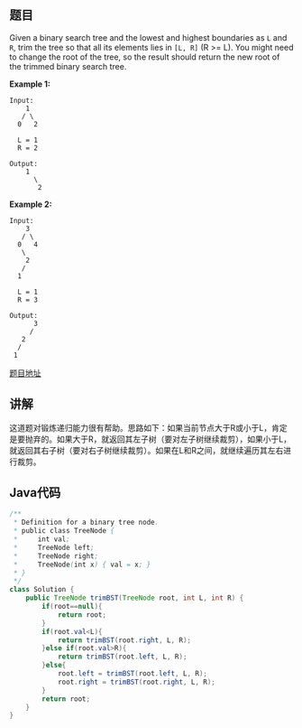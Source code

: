 ## 题目

Given a binary search tree and the lowest and highest boundaries as `L` and `R`, trim the tree so that all its elements lies in `[L, R]` (R >= L). You might need to change the root of the tree, so the result should return the new root of the trimmed binary search tree.

**Example 1:**
```
Input: 
    1
   / \
  0   2

  L = 1
  R = 2

Output: 
    1
      \
       2
```

**Example 2:**
```
Input: 
    3
   / \
  0   4
   \
    2
   /
  1

  L = 1
  R = 3

Output: 
      3
     / 
   2   
  /
 1
```

[题目地址](https://leetcode.com/problems/trim-a-binary-search-tree/)

## 讲解

这道题对锻炼递归能力很有帮助。思路如下：如果当前节点大于R或小于L，肯定是要抛弃的。如果大于R，就返回其左子树（要对左子树继续裁剪），如果小于L，就返回其右子树（要对右子树继续裁剪）。如果在L和R之间，就继续遍历其左右进行裁剪。

## Java代码

```java
/**
 * Definition for a binary tree node.
 * public class TreeNode {
 *     int val;
 *     TreeNode left;
 *     TreeNode right;
 *     TreeNode(int x) { val = x; }
 * }
 */
class Solution {
    public TreeNode trimBST(TreeNode root, int L, int R) {
        if(root==null){
            return root;
        }
        if(root.val<L){
            return trimBST(root.right, L, R);
        }else if(root.val>R){
            return trimBST(root.left, L, R); 
        }else{
            root.left = trimBST(root.left, L, R); 
            root.right = trimBST(root.right, L, R); 
        }
        return root;
    }
}
```